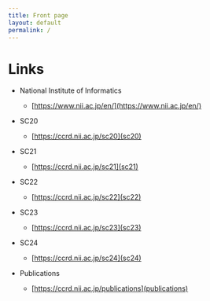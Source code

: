 ```yaml
---
title: Front page
layout: default
permalink: /
---
```


# Links
- National Institute of Informatics
  - [https://www.nii.ac.jp/en/](https://www.nii.ac.jp/en/)

- SC20
  - [https://ccrd.nii.ac.jp/sc20](sc20)

- SC21
  - [https://ccrd.nii.ac.jp/sc21](sc21)

- SC22
  - [https://ccrd.nii.ac.jp/sc22](sc22)

- SC23
  - [https://ccrd.nii.ac.jp/sc23](sc23)

- SC24
  - [https://ccrd.nii.ac.jp/sc24](sc24)
 
- Publications
  - [https://ccrd.nii.ac.jp/publications](publications)
